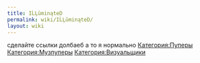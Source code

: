 ```yaml
---
title: IĹĻūminąteD
permalink: wiki/IĹĻūminąteD/
layout: wiki
---
```


сделайте ссылки долбаеб а то я нормально
[Категория:Пуперы](Категория:Пуперы "wikilink")
[Категория:Музпуперы](Категория:Музпуперы "wikilink")
[Категория:Визуальщики](Категория:Визуальщики "wikilink")
